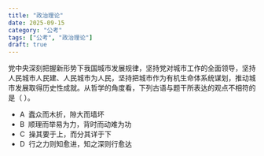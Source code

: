 ```yaml
---
title: "政治理论"
date: 2025-09-15
category: "公考"
tags: ["公考", "政治理论"]
draft: true
---
```


党中央深刻把握新形势下我国城市发展规律，坚持党对城市工作的全面领导，坚持人民城市人民建、人民城市为人民，坚持把城市作为有机生命体系统谋划，推动城市发展取得历史性成就。从哲学的角度看，下列古语与题干所表达的观点不相符的是（ ）。

* A 
    蠹众而木折，隙大而墙坏
* B 
    顺理而举易为力，背时而动难为功
* C 
    操其要于上，而分其详于下
* D 
    行之力则知愈进，知之深则行愈达